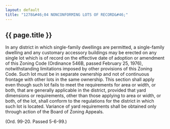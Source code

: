 ```yaml
---
layout: default 
title: "1278&#46;04 NONCONFORMING LOTS OF RECORD&#46;"
---
```


{{ page.title }}
----------------

In any district in which single-family dwellings are permitted, a
single-family dwelling and any customary accessory buildings may be
erected on any single lot which is of record on the effective date of
adoption or amendment of this Zoning Code (Ordinance 546B, passed
February 25, 1976), notwithstanding limitations imposed by other
provisions of this Zoning Code. Such lot must be in separate ownership
and not of continuous frontage with other lots in the same ownership.
This section shall apply even though such lot fails to meet the
requirements for area or width, or both, that are generally applicable
in the district, provided that yard dimensions or requirements, other
than those applying to area or width, or both, of the lot, shall conform
to the regulations for the district in which such lot is located.
Variance of yard requirements shall be obtained only through action of
the Board of Zoning Appeals.

(Ord. 99-20. Passed 5-6-99.)

